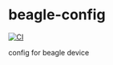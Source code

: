 # beagle-config

[![CI](https://github.com//beagle-config/workflows/CI/badge.svg)](https://github.com//beagle-config/actions)

config for beagle device
